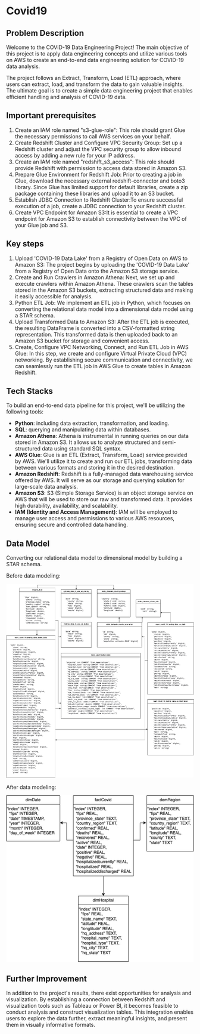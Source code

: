 # Covid19
## Problem Description

Welcome to the COVID-19 Data Engineering Project! The main objective of this project is to apply data engineering concepts and utilize various tools on AWS to create an end-to-end data engineering solution for COVID-19 data analysis.

The project follows an Extract, Transform, Load (ETL) approach, where users can extract, load, and transform the data to gain valuable insights. The ultimate goal is to create a simple data engineering project that enables efficient handling and analysis of COVID-19 data.

## Important prerequisites

1. Create an IAM role named "s3-glue-role": This role should grant Glue the necessary permissions to call AWS services on your behalf.
2. Create Redshift Cluster and Configure VPC Security Group: Set up a Redshift cluster and adjust the VPC security group to allow inbound access by adding a new rule for your IP address.
3. Create an IAM role named "redshift_s3_access": This role should provide Redshift with permission to access data stored in Amazon S3.
4. Prepare Glue Environment for Redshift Job: Prior to creating a job in Glue, download the necessary external redshift-connector and boto3 library. Since Glue has limited support for default libraries, create a zip package containing these libraries and upload it to an S3 bucket.
5. Establish JDBC Connection to Redshift Cluster:To ensure successful execution of a job, create a JDBC connection to your Redshift cluster.
6. Create VPC Endpoint for Amazon S3:It is essential to create a VPC endpoint for Amazon S3 to establish connectivity between the VPC of your Glue job and S3.

## Key steps

1. Upload 'COVID-19 Data Lake' from a Registry of Open Data on AWS to Amazon S3: The project begins by uploading the 'COVID-19 Data Lake' from a Registry of Open Data onto the Amazon S3 storage service. 
2. Create and Run Crawlers in Amazon Athena: Next, we set up and execute crawlers within Amazon Athena. These crawlers scan the tables stored in the Amazon S3 buckets, extracting structured data and making it easily accessible for analysis.
3. Python ETL Job: We implement an ETL job in Python, which focuses on converting the relational data model into a dimensional data model using a STAR schema. 
4. Upload Transformed Data to Amazon S3: After the ETL job is executed, the resulting DataFrame is converted into a CSV-formatted string representation. This transformed data is then uploaded back to an Amazon S3 bucket for storage and convenient access.
5. Create, Configure VPC Networking, Connect, and Run ETL Job in AWS Glue: In this step, we create and configure Virtual Private Cloud (VPC) networking. By establishing secure communication and connectivity, we can seamlessly run the ETL job in AWS Glue to create tables in Amazon Redshift. 

## Tech Stacks

To build an end-to-end data pipeline for this project, we'll be utilizing the following tools:

- **Python**: including data extraction, transformation, and loading.
- **SQL**: querying and manipulating data within databases.
- **Amazon Athena**: Athena is instrumental in running queries on our data stored in Amazon S3. It allows us to analyze structured and semi-structured data using standard SQL syntax.
- **AWS Glue**: Glue is an ETL (Extract, Transform, Load) service provided by AWS. We'll utilize it to create and run our ETL jobs, transforming data between various formats and storing it in the desired destination.
- **Amazon Redshift**: Redshift is a fully-managed data warehousing service offered by AWS. It will serve as our storage and querying solution for large-scale data analysis.
- **Amazon S3**: S3 (Simple Storage Service) is an object storage service on AWS that will be used to store our raw and transformed data. It provides high durability, availability, and scalability.
- **IAM (Identity and Access Management)**: IAM will be employed to manage user access and permissions to various AWS resources, ensuring secure and controlled data handling.

## Data Model

Converting our relational data model to dimensional model by building a STAR schema.

Before data modeling:

![Example Image](https://github.com/umidmirzaev/Covid19/blob/main/images/before.jpg?raw=true)

After data modeling:

![Example Image](https://github.com/umidmirzaev/Covid19/blob/main/images/after.jpg?raw=true)


## Further Improvement

In addition to the project's results, there exist opportunities for analysis and visualization. By establishing a connection between Redshift and visualization tools such as Tableau or Power BI, it becomes feasible to conduct analysis and construct visualization tables. This integration enables users to explore the data further, extract meaningful insights, and present them in visually informative formats.



